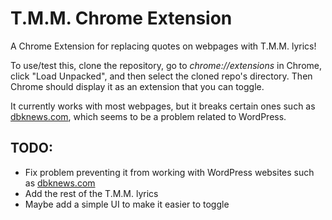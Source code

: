 # T.M.M. Chrome Extension
A Chrome Extension for replacing quotes on webpages with T.M.M. lyrics!

To use/test this, clone the repository, go to _chrome://extensions_ in Chrome, click "Load Unpacked", and then select the cloned repo's directory. Then Chrome should display it as an extension that you can toggle.

It currently works with most webpages, but it breaks certain ones such as [dbknews.com](https://dbknews.com/), which seems to be a problem related to WordPress.

## TODO:
- Fix problem preventing it from working with WordPress websites such as [dbknews.com](https://dbknews.com/)
- Add the rest of the T.M.M. lyrics
- Maybe add a simple UI to make it easier to toggle
